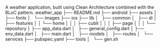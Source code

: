 
A weather application, built using Clean Architecture combined with the BLoC pattern.
weather_app
├── README.md
├── android
├── assets
│   ├── fonts
│   └── images
├── ios
├── lib 
│   ├── common
│   ├── di
│   ├── features
│   │   └── home
│   │   │   ├── cubit
│   │   │   ├── page
│   │   │   └── repository
│   ├── app_data.dart
│   ├── general_config.dart
│   ├── env_data.dart
│   ├── main.dart
│   ├── models
│   ├── routes
│   └── services
├── pubspec.yaml
├── tools
│   └── gen.sh